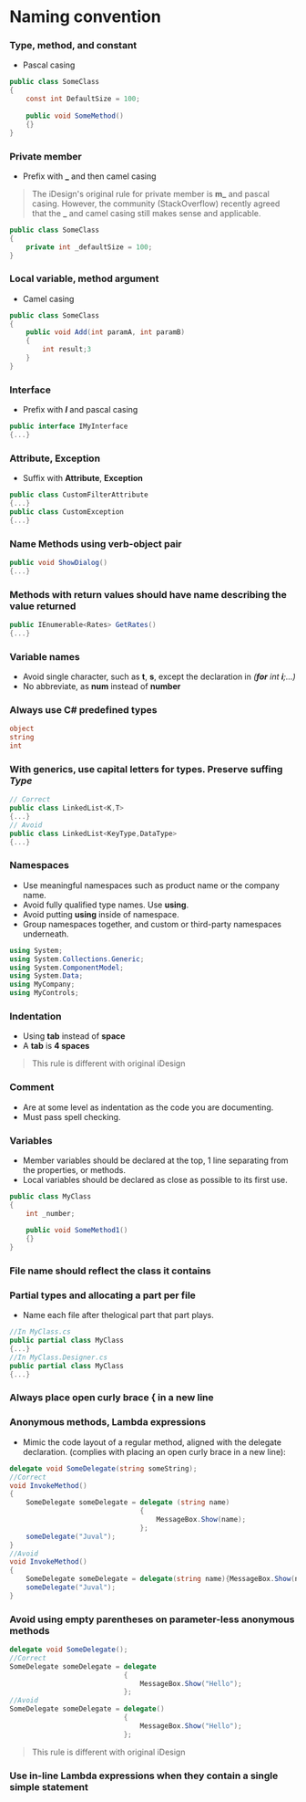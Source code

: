 # Naming convention

### Type, method, and constant
- Pascal casing
```csharp
public class SomeClass
{
	const int DefaultSize = 100;
	
	public void SomeMethod()
	{}
}
```
### Private member
- Prefix with **_** and then camel casing
> The iDesign's original rule for private member is **m_** and pascal casing. However, the community (StackOverflow) recently agreed that the **_** and camel casing still makes sense and applicable.
```csharp
public class SomeClass
{
	private int _defaultSize = 100;
}
```
### Local variable, method argument
- Camel casing
```csharp
public class SomeClass
{
	public void Add(int paramA, int paramB)
	{
		int result;3
	}
}
```
### Interface
- Prefix with ***I*** and pascal casing
```csharp
public interface IMyInterface
{...}
```
### Attribute, Exception
- Suffix with **Attribute**, **Exception**
```csharp
public class CustomFilterAttribute
{...}
public class CustomException
{...}
```
### Name Methods using verb-object pair
```csharp
public void ShowDialog()
{...}
```
### Methods with return values should have name describing the value returned
```csharp
public IEnumerable<Rates> GetRates()
{...}
```
### Variable names
- Avoid single character, such as **t**, **s**, except the declaration in *(**for** int **i**;...)*
- No abbreviate, as **num** instead of **number**
### Always use C# predefined types
```csharp
object
string
int
```
### With generics, use capital letters for types. Preserve suffing *Type*
```csharp
// Correct
public class LinkedList<K,T>
{...}
// Avoid
public class LinkedList<KeyType,DataType>
{...}
```
### Namespaces
- Use meaningful namespaces such as product name or the company name.
- Avoid fully qualified type names. Use **using**.
- Avoid putting **using** inside of namespace.
- Group namespaces together, and custom or third-party namespaces underneath.
```csharp
using System;
using System.Collections.Generic;
using System.ComponentModel;
using System.Data;
using MyCompany;
using MyControls;
```
### Indentation
- Using **tab** instead of **space**
- A **tab** is **4 spaces**
> This rule is different with original iDesign
### Comment
- Are at some level as indentation as the code you are documenting.
- Must pass spell checking.
### Variables
- Member variables should be declared at the top, 1 line separating from the properties, or methods.
- Local variables should be declared as close as possible to its first use.
```csharp
public class MyClass
{
	int _number;
	
	public void SomeMethod1()
	{}
}
```
### File name should reflect the class it contains
### Partial types and allocating a part per file
- Name each file after thelogical part that part plays.
```csharp
//In MyClass.cs
public partial class MyClass
{...}
//In MyClass.Designer.cs
public partial class MyClass
{...}
```
### Always place open curly brace **{** in a new line
### Anonymous methods, Lambda expressions
- Mimic the code layout of a regular method, aligned with the delegate declaration. (complies with placing an open curly brace in a new line):
```csharp
delegate void SomeDelegate(string someString);
//Correct
void InvokeMethod()
{
    SomeDelegate someDelegate = delegate (string name)
                                {
                                    MessageBox.Show(name);
                                };
    someDelegate("Juval");
}
//Avoid
void InvokeMethod()
{
    SomeDelegate someDelegate = delegate(string name){MessageBox.Show(name);};
    someDelegate("Juval");
}
```
### Avoid using empty parentheses on parameter-less anonymous methods
```csharp
delegate void SomeDelegate();
//Correct
SomeDelegate someDelegate = delegate
                            {
                                MessageBox.Show("Hello");
                            };
//Avoid
SomeDelegate someDelegate = delegate()
                            {
                                MessageBox.Show("Hello");
                            };
```
> This rule is different with original iDesign
### Use in-line Lambda expressions when they contain a single simple statement